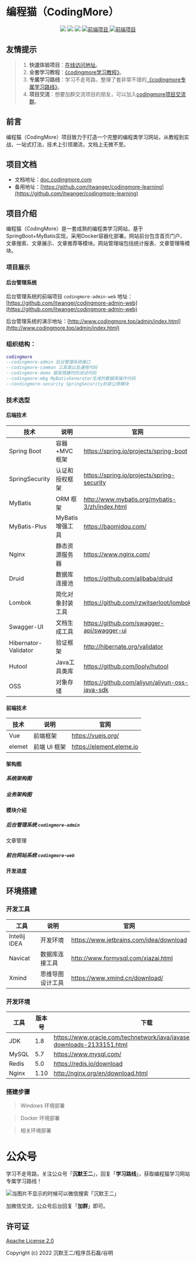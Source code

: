 # 编程猫（CodingMore）

<p align="center">
  <a href="#公众号" target="_blank"><img src="https://img.shields.io/badge/公众号-沉默王二-brightgreen.svg"></a>
  <a href="#公众号" target="_blank"><img src="https://img.shields.io/badge/交流-微信群-blue.svg"></a>
  <a href="https://github.com/itwanger/codingmore-learning" target="_blank"><img src="https://img.shields.io/badge/学习教程-codingmore--learning-red"></a>
  <a href="https://github.com/itwanger/codingmore-admin-web" target="_blank">
    <img src="https://img.shields.io/badge/前端项目-codingmore--admin--web-orange.svg" alt="前端项目">
  </a>
    <a href="https://gitee.com/itwanger/coding-more" target="_blank">
    <img src="https://img.shields.io/badge/码云-项目地址-yellow.svg" alt="前端项目">
  </a>
</p>

## 友情提示

> 1. **快速体验项目**：[在线访问地址](http://www.codingmore.top/admin/index.html)。
> 2. **全套学习教程**：[《codingmore学习教程》](http://www.codingmore.top/learning/README)。
> 3. **专属学习路线**：学习不走弯路，整理了套非常不错的[《codingmore专属学习路线》](#公众号)。
> 5. **项目交流**：想要加群交流项目的朋友，可以加入[codingmore项目交流群](#公众号)。

## 前言

编程猫（CodingMore）项目致力于打造一个完整的编程类学习网站，从教程到实战，一站式打法，技术上引领潮流，文档上无微不至。

## 项目文档

- 文档地址：[doc.codingmore.com](http://www.codingmore.top/learning/)
- 备用地址：[https://github.com/itwanger/codingmore-learning](https://github.com/itwanger/codingmore-learning)

## 项目介绍

编程猫（CodingMore）是一套成熟的编程类学习网站，基于 SpringBoot+MyBatis实现，采用Docker容器化部署。网站前台包含首页门户、文章搜索、文章展示、文章推荐等模块。网站管理端包括统计报表、文章管理等模块。

### 项目展示

#### 后台管理系统

后台管理系统的前端项目 `codingmore-admin-web` 地址：[https://github.com/itwanger/codingmore-admin-web](https://github.com/itwanger/codingmore-admin-web)

后台管理系统的演示地址：[http://www.codingmore.top/admin/index.html](http://www.codingmore.top/admin/index.html)

### 组织结构：

```lua
codingmore
--codingmore-admin 后台管理系统接口
--codingmore-common 工具类以及通用代码
--codingmore-demo 框架搭建时的测试代码
--codingmore-mbg MyBatisGenerator生成的数据库操作代码
--condingmore-security SpringSecurity封装公用模块
```

### 技术选型

#### 后端技术

技术 |说明 |官网
---|---|---
Spring Boot| 容器+MVC 框架|https://spring.io/projects/spring-boot 
SpringSecurity |认证和授权框架|https://spring.io/projects/spring-security 
MyBatis |ORM 框架|http://www.mybatis.org/mybatis-3/zh/index.html
MyBatis-Plus| MyBatis 增强工具|https://baomidou.com/
Nginx |静态资源服务器|https://www.nginx.com/   
Druid |数据库连接池|https://github.com/alibaba/druid   
Lombok |简化对象封装工具|https://github.com/rzwitserloot/lombok   
Swagger-UI |文档生成工具|https://github.com/swagger-api/swagger-ui  
 Hibernator-Validator|验证框架            | http://hibernate.org/validator    
Hutool               | Java工具类库        | https://github.com/looly/hutool  
OSS                  | 对象存储            | https://github.com/aliyun/aliyun-oss-java-sdk 

#### 前端技术

技术 |说明 |官网
---|---|---
Vue |前端框架|https://vuejs.org/  
elemet |前端 UI 框架|https://element.eleme.io 

#### 架构图

##### 系统架构图



##### 业务架构图

#### 模块介绍

##### 后台管理系统 `codingmore-admin`

文章管理

##### 前台网站系统 `codingmore-web`

#### 开发进度

## 环境搭建

### 开发工具

工具| 说明 |官网
---|---|---
Intellij IDEA |开发环境|https://www.jetbrains.com/idea/download    
Navicat |数据库连接工具|http://www.formysql.com/xiazai.html  
Xmind |思维导图设计工具|https://www.xmind.cn/download/

### 开发环境

工具 |版本号 |下载
---|---|---
JDK| 1.8 | https://www.oracle.com/technetwork/java/javase/downloads/jdk8-downloads-2133151.html
MySQL|5.7    | https://www.mysql.com/       
Redis|5.0    | https://redis.io/download     
Nginx |1.10   | http://nginx.org/en/download.html      

### 搭建步骤

>Windows 环境部署


>Docker 环境部署

>相关环境部署

# 公众号

学习不走弯路，关注公众号「**沉默王二**」，回复「**学习路线**」，获取编程猫学习网站专属学习路线！

![当图片不显示的时候可以微信搜索「沉默王二」](https://itwanger-oss.oss-cn-beijing.aliyuncs.com/codingmore/banner/gongzhonghao.png)

加微信交流，公众号后台回复「**加群**」即可。

## 许可证

[Apache License 2.0](https://github.com/itwanger/codingmore/blob/master/LICENSE)

Copyright (c) 2022 沉默王二/程序员石磊/谷明



